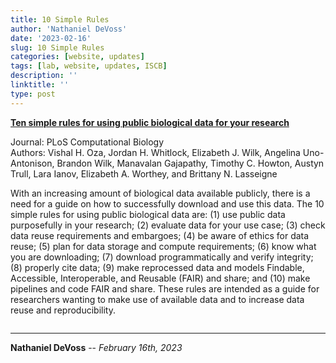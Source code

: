 ```yaml
---
title: 10 Simple Rules
author: 'Nathaniel DeVoss'
date: '2023-02-16'
slug: 10 Simple Rules
categories: [website, updates]
tags: [lab, website, updates, ISCB]
description: ''
linktitle: ''
type: post
---
```


__<a href="https://www.ncbi.nlm.nih.gov/pmc/articles/PMC9815577/" target="_blank">Ten simple rules for using public biological data for your research</a>__

Journal: PLoS Computational Biology<br>
Authors: Vishal H. Oza, Jordan H. Whitlock, Elizabeth J. Wilk, Angelina Uno-Antonison, Brandon Wilk, Manavalan Gajapathy, Timothy C. Howton, Austyn Trull, Lara Ianov, Elizabeth A. Worthey, and Brittany N. Lasseigne

With an increasing amount of biological data available publicly, there is a need for a guide on how to successfully download and use this data. The 10 simple rules for using public biological data are: (1) use public data purposefully in your research; (2) evaluate data for your use case; (3) check data reuse requirements and embargoes; (4) be aware of ethics for data reuse; (5) plan for data storage and compute requirements; (6) know what you are downloading; (7) download programmatically and verify integrity; (8) properly cite data; (9) make reprocessed data and models Findable, Accessible, Interoperable, and Reusable (FAIR) and share; and (10) make pipelines and code FAIR and share. These rules are intended as a guide for researchers wanting to make use of available data and to increase data reuse and reproducibility.

<img src="/blog/2023-02-09-10_simple_rules/10rules.jpg" alt="">

---
**Nathaniel DeVoss** -- _February 16th, 2023_<br>